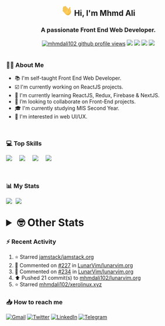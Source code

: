 <h2 align="center"><img src="./Hi.gif" width="30px" height="30px"> Hi, I'm Mhmd Ali</h2>

<h3 align="center">A passionate Front End Web Developer.</h3>

<div align="center">
  <a href="#"><img src="https://komarev.com/ghpvc/?username=mhmdali102&style=for-the-badge&logo=" alt="mhmdali102 github profile views" /></a>
  <a href="https://www.linux.org"><img src="https://img.shields.io/badge/OS-Linux-e06c75?style=for-the-badge&logo=linux" /></a>
	<a href="https://archlinux.org"><img src="https://img.shields.io/badge/DISTRO-Arch-56b6c2?style=for-the-badge&logo=arch-linux" /></a>
	<a href="https://dwm.suckless.org"><img src="https://img.shields.io/badge/WM-DWM-005577?style=for-the-badge&logo=dwm" /></a>
	<a href="https://neovim.io"><img src="https://img.shields.io/badge/IDE-Neovim-98c379?style=for-the-badge&logo=neovim" /></a>
</div>

<br>

### :man_technologist: About Me

- :books: I'm self-taught Front End Web Developer.
- :ballot_box_with_check: I'm currently working on ReactJS projects.
- :dart: I'm currently learning ReactJS, Redux, Firebase & NextJS.
- :eyes: I’m looking to collaborate on Front-End projects.
- :mortar_board: I'm currently studying MIS Second Year.
- :art: I'm interested in web UI/UX.

<br>

### :computer: Top Skills

<div style="display:flex;">
<img width ='36px' src ='https://raw.githubusercontent.com/rahulbanerjee26/githubAboutMeGenerator/main/icons/html.svg' />
<img width ='36px' src ='https://raw.githubusercontent.com/rahulbanerjee26/githubAboutMeGenerator/main/icons/css.svg' />
<img width ='36px' src ='https://raw.githubusercontent.com/rahulbanerjee26/githubAboutMeGenerator/main/icons/javascript.svg' />
<img width ='36px' src ='https://raw.githubusercontent.com/rahulbanerjee26/githubAboutMeGenerator/main/icons/reactjs.svg' />
</div>

<br>
<br>

### :bar_chart: My Stats

<img src="https://github-readme-stats.vercel.app/api?username=mhmdali102&show_icons=true&locale=en" width="49%" /><span style="display:inline-block;width:2%"></span><img src="https://github-readme-streak-stats.herokuapp.com/?user=mhmdali102&" width="49%" />

<br>

<details>
<summary style="font-size: 1.75rem; font-weight: bold;"><strong style="font-size: 1.75rem; font-weight: bold;"> 🤓 Other Stats </strong></summary>
<br>

<!--START_SECTION:waka-->
![Lines of code](https://img.shields.io/badge/From%20Hello%20World%20I%27ve%20Written-247%20Thousand%20lines%20of%20code-blue)

**🐱 My GitHub Data** 

> 🏆 880 Contributions in the Year 2022
 > 
> 📦 331.3 kB Used in GitHub's Storage 
 > 
> 💼 Opted to Hire
 > 
> 📜 20 Public Repositories 
 > 
> 🔑 6 Private Repositories  
 > 
**I'm a Night 🦉** 

```text
🌞 Morning    113 commits    ███░░░░░░░░░░░░░░░░░░░░░░   13.09% 
🌆 Daytime    169 commits    █████░░░░░░░░░░░░░░░░░░░░   19.58% 
🌃 Evening    344 commits    ██████████░░░░░░░░░░░░░░░   39.86% 
🌙 Night      237 commits    ██████░░░░░░░░░░░░░░░░░░░   27.46%

```
📅 **I'm Most Productive on Monday** 

```text
Monday       154 commits    ████░░░░░░░░░░░░░░░░░░░░░   17.84% 
Tuesday      138 commits    ████░░░░░░░░░░░░░░░░░░░░░   15.99% 
Wednesday    113 commits    ███░░░░░░░░░░░░░░░░░░░░░░   13.09% 
Thursday     102 commits    ███░░░░░░░░░░░░░░░░░░░░░░   11.82% 
Friday       79 commits     ██░░░░░░░░░░░░░░░░░░░░░░░   9.15% 
Saturday     133 commits    ███░░░░░░░░░░░░░░░░░░░░░░   15.41% 
Sunday       144 commits    ████░░░░░░░░░░░░░░░░░░░░░   16.69%

```


📊 **This Week I Spent My Time On** 

```text
⌚︎ Time Zone: Asia/Beirut

💬 Programming Languages: 
JavaScript               9 hrs 4 mins        █████████████░░░░░░░░░░░░   53.01% 
CSS                      4 hrs 17 mins       ██████░░░░░░░░░░░░░░░░░░░   25.09% 
Lua                      2 hrs 5 mins        ███░░░░░░░░░░░░░░░░░░░░░░   12.19% 
gitignore                17 mins             ░░░░░░░░░░░░░░░░░░░░░░░░░   1.68% 
JSON                     14 mins             ░░░░░░░░░░░░░░░░░░░░░░░░░   1.43%

🔥 Editors: 
Neovim                   17 hrs 6 mins       █████████████████████████   100.0%

🐱‍💻 Projects: 
lunarvim.org             13 hrs 59 mins      ████████████████████░░░░░   81.75% 
dotfiles                 2 hrs 23 mins       ███░░░░░░░░░░░░░░░░░░░░░░   13.97% 
dwmblocks                12 mins             ░░░░░░░░░░░░░░░░░░░░░░░░░   1.2% 
Unknown Project          10 mins             ░░░░░░░░░░░░░░░░░░░░░░░░░   0.99% 
canadiansouq.com         5 mins              ░░░░░░░░░░░░░░░░░░░░░░░░░   0.57%

💻 Operating System: 
Linux                    17 hrs 6 mins       █████████████████████████   100.0%

```

**I Mostly Code in JavaScript** 

```text
JavaScript               12 repos            █████████████░░░░░░░░░░░░   54.55% 
Python                   3 repos             ███░░░░░░░░░░░░░░░░░░░░░░   13.64% 
HTML                     1 repo              █░░░░░░░░░░░░░░░░░░░░░░░░   4.55% 
PHP                      1 repo              █░░░░░░░░░░░░░░░░░░░░░░░░   4.55% 
CSS                      1 repo              █░░░░░░░░░░░░░░░░░░░░░░░░   4.55%

```



 Last Updated on 10/10/2022 19:04:54 UTC
<!--END_SECTION:waka-->

</details>

### :zap: Recent Activity

<!--RECENT_ACTIVITY:start-->
1. ⭐ Starred [jamstack/jamstack.org](https://github.com/jamstack/jamstack.org)
2. 💬 Commented on [#227](https://github.com/LunarVim/lunarvim.org/pull/227#discussion_r991790514) in [LunarVim/lunarvim.org](https://github.com/LunarVim/lunarvim.org)
3. 💬 Commented on [#234](https://github.com/LunarVim/lunarvim.org/issues/234#issuecomment-1274045186) in [LunarVim/lunarvim.org](https://github.com/LunarVim/lunarvim.org)
4. ⬆️ Pushed 21 commit(s) to [mhmdali102/lunarvim.org](https://github.com/mhmdali102/lunarvim.org)
5. ⭐ Starred [mhmdali102/xerolinux.xyz](https://github.com/mhmdali102/xerolinux.xyz)
<!--RECENT_ACTIVITY:end-->

### :inbox_tray: How to reach me

[![Gmail](https://img.shields.io/badge/Gmail-D14836?style=for-the-badge&logo=gmail&logoColor=white)](mailto:mhmdalihsen102@gmail.com)
[![Twitter](https://img.shields.io/badge/Twitter-1DA1F2?style=for-the-badge&logo=twitter&logoColor=white)](https://twitter.com/MhmdAliHsen)
[![LinkedIn](https://img.shields.io/badge/LinkedIn-0077B5?style=for-the-badge&logo=linkedin&logoColor=white)](https://www.linkedin.com/in/mhmd-ali-hsen-66b0671b7/)
[![Telegram](https://img.shields.io/badge/Telegram-2CA5E0?style=for-the-badge&logo=telegram&logoColor=white&bgColor=black)](https://t.me/mhmdalihsen)
